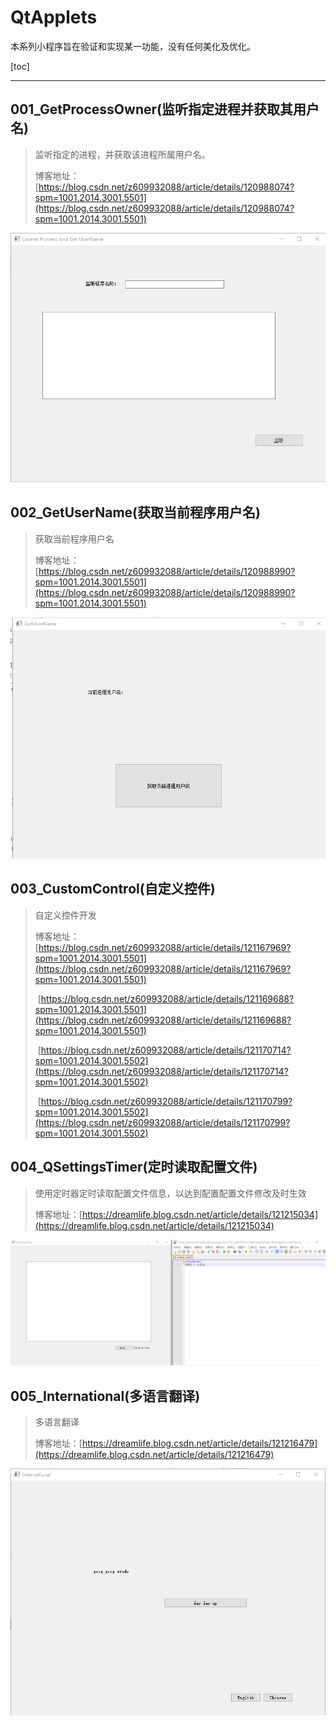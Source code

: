 # QtApplets

本系列小程序旨在验证和实现某一功能，没有任何美化及优化。

[toc]

---

## 001_GetProcessOwner(监听指定进程并获取其用户名)

> 监听指定的进程，并获取该进程所属用户名。
>
> 博客地址：[https://blog.csdn.net/z609932088/article/details/120988074?spm=1001.2014.3001.5501](https://blog.csdn.net/z609932088/article/details/120988074?spm=1001.2014.3001.5501)		

![gif5](https://raw.githubusercontent.com/DreamLife-Jianwei/CSDNResources/master/20211027103256.gif)

## 002_GetUserName(获取当前程序用户名)

> 获取当前程序用户名
>
> 博客地址：[https://blog.csdn.net/z609932088/article/details/120988990?spm=1001.2014.3001.5501](https://blog.csdn.net/z609932088/article/details/120988990?spm=1001.2014.3001.5501)

![gif6](https://raw.githubusercontent.com/DreamLife-Jianwei/CSDNResources/master/20211027110405.gif)

## 003_CustomControl(自定义控件)

> 自定义控件开发
>
> 博客地址：[https://blog.csdn.net/z609932088/article/details/121167969?spm=1001.2014.3001.5501](https://blog.csdn.net/z609932088/article/details/121167969?spm=1001.2014.3001.5501)
>
> ​					[https://blog.csdn.net/z609932088/article/details/121169688?spm=1001.2014.3001.5501](https://blog.csdn.net/z609932088/article/details/121169688?spm=1001.2014.3001.5501)
>
> ​					[https://blog.csdn.net/z609932088/article/details/121170714?spm=1001.2014.3001.5502](https://blog.csdn.net/z609932088/article/details/121170714?spm=1001.2014.3001.5502)
>
> ​					[https://blog.csdn.net/z609932088/article/details/121170799?spm=1001.2014.3001.5502](https://blog.csdn.net/z609932088/article/details/121170799?spm=1001.2014.3001.5502)

## 004_QSettingsTimer(定时读取配置文件)

> 使用定时器定时读取配置文件信息，以达到配置配置文件修改及时生效
>
> 博客地址：[https://dreamlife.blog.csdn.net/article/details/121215034](https://dreamlife.blog.csdn.net/article/details/121215034)

![](https://raw.githubusercontent.com/DreamLife-Jianwei/CSDNResources/master/20211108200515.gif)

## 005_International(多语言翻译)

> 多语言翻译
>
> 博客地址：[https://dreamlife.blog.csdn.net/article/details/121216479](https://dreamlife.blog.csdn.net/article/details/121216479)

![](https://raw.githubusercontent.com/DreamLife-Jianwei/CSDNResources/master/20211108211432.gif)
